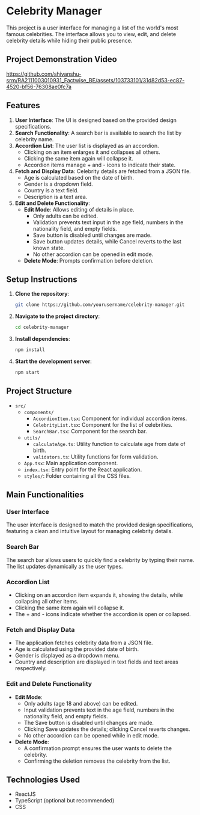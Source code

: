 # Celebrity Manager

This project is a user interface for managing a list of the world's most famous celebrities. The interface allows you to view, edit, and delete celebrity details while hiding their public presence.

## Project Demonstration Video
https://github.com/shivanshu-srm/RA2111003010931_Factwise_BE/assets/103733101/31d82d53-ec87-4520-bf56-76308ae0fc7a

## Features

1. **User Interface**: The UI is designed based on the provided design specifications.
2. **Search Functionality**: A search bar is available to search the list by celebrity name.
3. **Accordion List**: The user list is displayed as an accordion.
    - Clicking on an item enlarges it and collapses all others.
    - Clicking the same item again will collapse it.
    - Accordion items manage + and - icons to indicate their state.
4. **Fetch and Display Data**: Celebrity details are fetched from a JSON file.
    - Age is calculated based on the date of birth.
    - Gender is a dropdown field.
    - Country is a text field.
    - Description is a text area.
5. **Edit and Delete Functionality**:
    - **Edit Mode**: Allows editing of details in place.
        - Only adults can be edited.
        - Validation prevents text input in the age field, numbers in the nationality field, and empty fields.
        - Save button is disabled until changes are made.
        - Save button updates details, while Cancel reverts to the last known state.
        - No other accordion can be opened in edit mode.
    - **Delete Mode**: Prompts confirmation before deletion.

## Setup Instructions

1. **Clone the repository**:
    ```sh
    git clone https://github.com/yourusername/celebrity-manager.git
    ```
2. **Navigate to the project directory**:
    ```sh
    cd celebrity-manager
    ```
3. **Install dependencies**:
    ```sh
    npm install
    ```
4. **Start the development server**:
    ```sh
    npm start
    ```

## Project Structure

- `src/`
  - `components/`
    - `AccordionItem.tsx`: Component for individual accordion items.
    - `CelebrityList.tsx`: Component for the list of celebrities.
    - `SearchBar.tsx`: Component for the search bar.
  - `utils/`
    - `calculateAge.ts`: Utility function to calculate age from date of birth.
    - `validators.ts`: Utility functions for form validation.
  - `App.tsx`: Main application component.
  - `index.tsx`: Entry point for the React application.
  - `styles/`: Folder containing all the CSS files.

## Main Functionalities

### User Interface

The user interface is designed to match the provided design specifications, featuring a clean and intuitive layout for managing celebrity details.

### Search Bar

The search bar allows users to quickly find a celebrity by typing their name. The list updates dynamically as the user types.

### Accordion List

- Clicking on an accordion item expands it, showing the details, while collapsing all other items.
- Clicking the same item again will collapse it.
- The + and - icons indicate whether the accordion is open or collapsed.

### Fetch and Display Data

- The application fetches celebrity data from a JSON file.
- Age is calculated using the provided date of birth.
- Gender is displayed as a dropdown menu.
- Country and description are displayed in text fields and text areas respectively.

### Edit and Delete Functionality

- **Edit Mode**:
  - Only adults (age 18 and above) can be edited.
  - Input validation prevents text in the age field, numbers in the nationality field, and empty fields.
  - The Save button is disabled until changes are made.
  - Clicking Save updates the details; clicking Cancel reverts changes.
  - No other accordion can be opened while in edit mode.
- **Delete Mode**:
  - A confirmation prompt ensures the user wants to delete the celebrity.
  - Confirming the deletion removes the celebrity from the list.

## Technologies Used

- ReactJS
- TypeScript (optional but recommended)
- CSS

